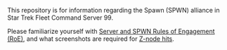 This repository is for information regarding the Spawn (SPWN) alliance in Star Trek Fleet Command Server 99.

Please familiarize yourself with [Server and SPWN Rules of Engagement (RoE)](https://github.com/KyreSPWN/SPWN/blob/main/RoE.md), and what screenshots are required for [Z-node hits](https://github.com/KyreSPWN/SPWN/blob/main/Z-node%20Screenshots).
